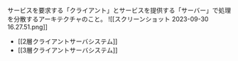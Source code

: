サービスを要求する「クライアント」とサービスを提供する「サーバー」で処理を分散するアーキテクチャのこと。
![[スクリーンショット 2023-09-30 16.27.51.png]]

- [[2層クライアントサーバシステム]]
- [[3層クライアントサーバシステム]]